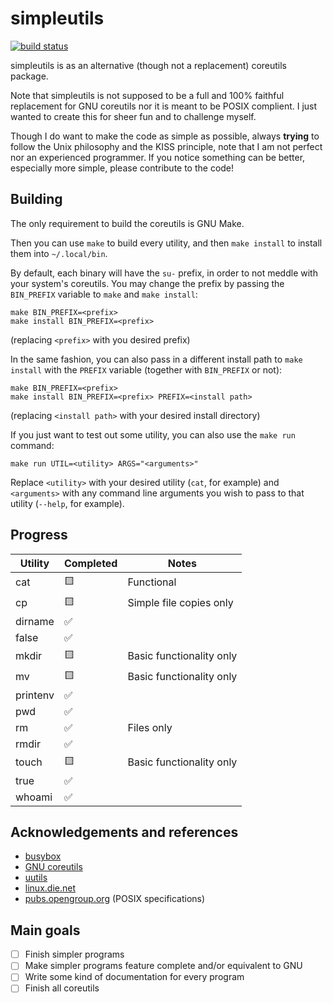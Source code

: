 # simpleutils

[![build status](https://github.com/whouishere/simpleutils/actions/workflows/build.yml/badge.svg)](https://github.com/whouishere/simpleutils/actions)

simpleutils is as an alternative (though not a replacement) coreutils package.

Note that simpleutils is not supposed to be a full and 100% faithful replacement for GNU coreutils nor it is meant to be POSIX complient.
I just wanted to create this for sheer fun and to challenge myself.

Though I do want to make the code as simple as possible, always __trying__ to follow the Unix philosophy and the KISS principle, note that I am not perfect nor an experienced programmer.
If you notice something can be better, especially more simple, please contribute to the code!

## Building
The only requirement to build the coreutils is GNU Make.

Then you can use `make` to build every utility, and then `make install` to install them into `~/.local/bin`.

By default, each binary will have the `su-` prefix, in order to not meddle with your system's coreutils. You may change the prefix by passing the `BIN_PREFIX` variable to `make` and `make install`:
```
make BIN_PREFIX=<prefix>
make install BIN_PREFIX=<prefix>
```
(replacing `<prefix>` with you desired prefix)

In the same fashion, you can also pass in a different install path to `make install` with the `PREFIX` variable (together with `BIN_PREFIX` or not):
```
make BIN_PREFIX=<prefix>
make install BIN_PREFIX=<prefix> PREFIX=<install path>
```
(replacing `<install path>` with your desired install directory)

If you just want to test out some utility, you can also use the `make run` command:
```
make run UTIL=<utility> ARGS="<arguments>"
```
Replace `<utility>` with your desired utility (`cat`, for example) and `<arguments>` with any command line arguments you wish to pass to that utility (`--help`, for example).

## Progress

| Utility  | Completed | Notes |
| -------- | --------- | ----- |
| cat      | 🟨 | Functional |
| cp       | 🟨 | Simple file copies only |
| dirname  | ✅ |            |
| false    | ✅ |            |
| mkdir    | 🟨 | Basic functionality only |
| mv       | 🟨 | Basic functionality only |
| printenv | ✅ |            |
| pwd      | ✅ |            |
| rm       | ✅ | Files only |
| rmdir    | ✅ |            |
| touch    | 🟨 | Basic functionality only |
| true     | ✅ |            |
| whoami   | ✅ |            |

## Acknowledgements and references
- [busybox](https://busybox.net/)
- [GNU coreutils](https://www.gnu.org/software/coreutils/)
- [uutils](https://github.com/uutils/coreutils)
- [linux.die.net](https://linux.die.net/)
- [pubs.opengroup.org](https://pubs.opengroup.org/onlinepubs/9699919799.2018edition/) (POSIX specifications)

## Main goals
- [ ] Finish simpler programs
- [ ] Make simpler programs feature complete and/or equivalent to GNU
- [ ] Write some kind of documentation for every program
- [ ] Finish all coreutils
